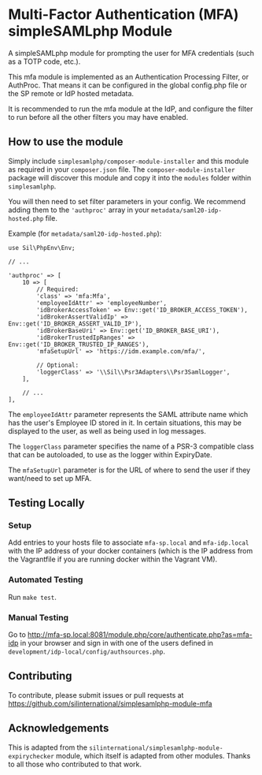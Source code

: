 # Multi-Factor Authentication (MFA) simpleSAMLphp Module #
A simpleSAMLphp module for prompting the user for MFA credentials (such as a
TOTP code, etc.).

This mfa module is implemented as an Authentication Processing Filter, 
or AuthProc. That means it can be configured in the global config.php file or 
the SP remote or IdP hosted metadata.

It is recommended to run the mfa module at the IdP, and configure the
filter to run before all the other filters you may have enabled.

## How to use the module ##
Simply include `simplesamlphp/composer-module-installer` and this module as 
required in your `composer.json` file. The `composer-module-installer` package 
will discover this module and copy it into the `modules` folder within 
`simplesamlphp`.

You will then need to set filter parameters in your config. We recommend adding 
them to the `'authproc'` array in your `metadata/saml20-idp-hosted.php` file.

Example (for `metadata/saml20-idp-hosted.php`):

    use Sil\PhpEnv\Env;
    
    // ...
    
    'authproc' => [
        10 => [
            // Required:
            'class' => 'mfa:Mfa',
            'employeeIdAttr' => 'employeeNumber',
            'idBrokerAccessToken' => Env::get('ID_BROKER_ACCESS_TOKEN'),
            'idBrokerAssertValidIp' => Env::get('ID_BROKER_ASSERT_VALID_IP'),
            'idBrokerBaseUri' => Env::get('ID_BROKER_BASE_URI'),
            'idBrokerTrustedIpRanges' => Env::get('ID_BROKER_TRUSTED_IP_RANGES'),
            'mfaSetupUrl' => 'https://idm.example.com/mfa/',

            // Optional:
            'loggerClass' => '\\Sil\\Psr3Adapters\\Psr3SamlLogger',
        ],
        
        // ...
    ],

The `employeeIdAttr` parameter represents the SAML attribute name which has 
the user's Employee ID stored in it. In certain situations, this may be 
displayed to the user, as well as being used in log messages.

The `loggerClass` parameter specifies the name of a PSR-3 compatible class that 
can be autoloaded, to use as the logger within ExpiryDate.

The `mfaSetupUrl` parameter is for the URL of where to send the user if they
want/need to set up MFA.

## Testing Locally ##

### Setup ###
Add entries to your hosts file to associate `mfa-sp.local` and `mfa-idp.local`
with the IP address of your docker containers (which is the IP address from
the Vagrantfile if you are running docker within the Vagrant VM).

### Automated Testing ###
Run `make test`.

### Manual Testing ###
Go to <http://mfa-sp.local:8081/module.php/core/authenticate.php?as=mfa-idp> in
your browser and sign in with one of the users defined in
`development/idp-local/config/authsources.php`.

## Contributing ##
To contribute, please submit issues or pull requests at 
https://github.com/silinternational/simplesamlphp-module-mfa

## Acknowledgements ##
This is adapted from the `silinternational/simplesamlphp-module-expirychecker`
module, which itself is adapted from other modules. Thanks to all those who
contributed to that work.
